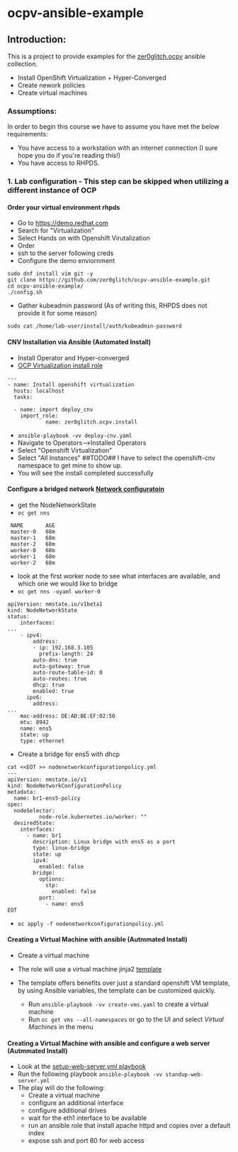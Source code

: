 # ocpv-ansible-example

## Introduction:
This is a project to provide examples for the [zer0glitch.ocpv](https://github.com/zer0glitch/ocpv) ansible collection.
- Install OpenShift Virtualization + Hyper-Converged
- Create nework policies
- Create virtual machines

### Assumptions:
In order to begin this course we have to assume you have met the below requirements:
- You have access to a workstation with an internet connection (I sure hope you do if you're reading this!)
- You have access to RHPDS.

### 1. Lab configuration - This step can be skipped when utilizing  a different instance of OCP 
#### Order your virtual environment rhpds
* Go to https://demo.redhat.com
* Search for "Virtualization"
* Select Hands on with Openshift Virutalization
* Order
* ssh to the server following creds
* Configure the demo enviornment 
```
sudo dnf install vim git -y
git clone https://github.com/zer0glitch/ocpv-ansible-example.git
cd ocpv-ansible-example/
./config.sh
```
* Gather kubeadmin password (As of writing this, RHPDS does not provide it for some reason) 
```
sudo cat /home/lab-user/install/auth/kubeadmin-password
```

#### CNV Installation via Ansible (Automated Install)

  * Install Operator and Hyper-converged 
  * [OCP Virtualization install role](https://github.com/zer0glitch/ocpv/blob/main/roles/install/tasks/main.yml)

```
---
- name: Install openshift virtualization
  hosts: localhost
  tasks:

  - name: import deploy_cnv
    import_role:
            name: zer0glitch.ocpv.install
```

  * `ansible-playbook -vv deploy-cnv.yaml`
  * Navigate to Operators-->Installed Operators
  * Select "Openshift Virtualization"
  * Select "All Instances" ##TODO## I have to select the openshift-cnv namespace to get mine to show up.
  * You will see the install completed successfully

#### Configure a bridged network [Network configuratoin](https://access.redhat.com/documentation/en-us/openshift_container_platform/4.11/html/openshift_virtualization/node-networking)
  * get the NodeNetworkState
  * `oc get nns`
  ```
   NAME       AGE
   master-0   68m
   master-1   68m
   master-2   68m
   worker-0   68m
   worker-1   68m
   worker-2   68m
  ```

  * look at the first worker node to see what interfaces are available, and which one we would like to bridge
  * `oc get nns -oyaml worker-0`
  ```
  apiVersion: nmstate.io/v1beta1
  kind: NodeNetworkState
  status:
      interfaces:
  ...
      - ipv4:
          address:
          - ip: 192.168.3.105
            prefix-length: 24
          auto-dns: true
          auto-gateway: true
          auto-route-table-id: 0
          auto-routes: true
          dhcp: true
          enabled: true
        ipv6:
          address:
  ...
      mac-address: DE:AD:BE:EF:02:50
      mtu: 8942
      name: ens5
      state: up
      type: ethernet

  ```
  * Create a bridge for ens5 with dhcp 
   ```
   cat <<EOT >> nodenetworkconfigurationpolicy.yml
   ---
   apiVersion: nmstate.io/v1
   kind: NodeNetworkConfigurationPolicy
   metadata:
     name: br1-ens5-policy
   spec:
     nodeSelector:
             node-role.kubernetes.io/worker: ""
     desiredState:
       interfaces:
         - name: br1
           description: Linux bridge with ens5 as a port
           type: linux-bridge
           state: up
           ipv4:
             enabled: false
           bridge:
             options:
               stp:
                 enabled: false
             port:
               - name: ens5
   EOT
   ```
  * `oc apply -f nodenetworkconfigurationpolicy.yml`

#### Creating a Virtual Machine with ansible (Autmmated Install)
  * Create a virtual machine
  * The role will use a virtual machine jinja2 [template](https://github.com/zer0glitch/ocpv/blob/main/roles/create_vm/templates/vm-template.yaml.j2)
  * The template offers benefits over just a standard openshift VM template, by using Ansible variables, the template can be customized quickly.

    * Run `ansible-playbook -vv create-vms.yaml` to create a virtual machine
    * Run `oc get vms --all-namespaces` or go to the UI and select *Virtual Machines* in the menu

#### Creating a Virtual Machine with ansible and configure a web server (Autmmated Install)
   * Look at the [setup-web-server.yml playbook](https://github.com/zer0glitch/ocpv-ansible-example/blob/main/standup-web-server.yml)
   * Run the following playbook `ansible-playbook -vv standup-web-server.yml`
   * The play will do the following:
     * Create a virtual machine
     * configure an additional interface
     * configure additional drives
     * wait for the eth1 interface to be available
     * run an ansible role that install apache httpd and copies over a default index
     * expose ssh and port 80 for web access

